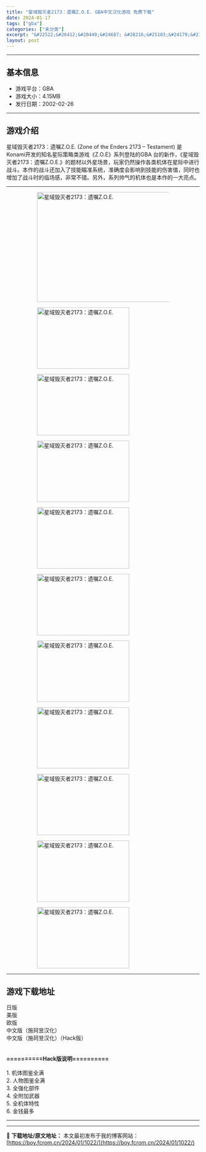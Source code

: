 ```yaml
---
title: "星域毁灭者2173：遗嘱Z.O.E. GBA中文汉化游戏 免费下载"
date: 2024-01-17
tags: ["gba"]
categories: ["未分类"]
excerpt: "&#22522;&#26412;&#20449;&#24687; &#28216;&#25103;&#24179;&#21488;&#65306;GBA &#28216;&#25103;&#22823;&#23567;&#65306;4.15MB &#21457;&#34892;&#26085;&amp;#&hellip;"
layout: post
---
```


 <hr><h2>&#22522;&#26412;&#20449;&#24687;</h2> <ul><li>&#28216;&#25103;&#24179;&#21488;&#65306;GBA</li> <li>&#28216;&#25103;&#22823;&#23567;&#65306;4.15MB</li> <li>&#21457;&#34892;&#26085;&#26399;&#65306;2002-02-26</li> </ul><hr><h2>&#28216;&#25103;&#20171;&#32461;</h2> <p>&#26143;&#22495;&#27585;&#28781;&#32773;2173&#65306;&#36951;&#22065;Z.O.E. (Zone of the Enders 2173 &ndash; Testament) &#26159;Konami&#24320;&#21457;&#30340;&#30693;&#21517;&#26143;&#38469;&#31574;&#30053;&#31867;&#28216;&#25103;&#12298;Z.O.E&#12299;&#31995;&#21015;&#30331;&#38470;&#30340;GBA &#21488;&#30340;&#26032;&#20316;&#65292;&#12298;&#26143;&#22495;&#27585;&#28781;&#32773;2173&#65306;&#36951;&#22065;Z.O.E.&#12299;&#30340;&#39064;&#26448;&#20197;&#22806;&#26143;&#22330;&#26223;&#65292;&#29609;&#23478;&#20173;&#28982;&#25805;&#20316;&#21508;&#31867;&#26426;&#20307;&#22312;&#26143;&#38469;&#20013;&#36827;&#34892;&#25112;&#26007;&#12290;&#26412;&#20316;&#30340;&#25112;&#26007;&#36824;&#21152;&#20837;&#20102;&#25216;&#33021;&#30596;&#20934;&#31995;&#32479;&#65292;&#20934;&#30830;&#24230;&#20250;&#24433;&#21709;&#21040;&#25216;&#33021;&#30340;&#20260;&#23475;&#20540;&#65292;&#21516;&#26102;&#20063;&#22686;&#21152;&#20102;&#25112;&#26007;&#26102;&#30340;&#20020;&#22330;&#24863;&#65292;&#38750;&#24120;&#19981;&#38169;&#12290;&#21478;&#22806;&#65292;&#31995;&#21015;&#24069;&#27668;&#30340;&#26426;&#20307;&#20063;&#26159;&#26412;&#20316;&#30340;&#19968;&#22823;&#20142;&#28857;&#12290;</p> <hr><figure><figure><img loading="lazy" decoding="async" width="450" height="287" data-id="5455" src="https://boy.fcrom.cn/wp-content/uploads/2024/01/20240116_65a63602a9c63.jpg" title="&#26143;&#22495;&#27585;&#28781;&#32773;2173&#65306;&#36951;&#22065;Z.O.E.-&#23553;&#38754;" alt="星域毁灭者2173：遗嘱Z.O.E."></figure><figure><img loading="lazy" decoding="async" width="240" height="160" data-id="5392" src="https://boy.fcrom.cn/wp-content/uploads/2024/01/20240116_65a63602dbe56.png" title="&#26143;&#22495;&#27585;&#28781;&#32773;2173&#65306;&#36951;&#22065;Z.O.E.-1" alt="星域毁灭者2173：遗嘱Z.O.E."></figure><figure><img loading="lazy" decoding="async" width="240" height="160" data-id="5399" src="https://boy.fcrom.cn/wp-content/uploads/2024/01/20240116_65a636030b5eb.png" title="&#26143;&#22495;&#27585;&#28781;&#32773;2173&#65306;&#36951;&#22065;Z.O.E.-2" alt="星域毁灭者2173：遗嘱Z.O.E."></figure><figure><img loading="lazy" decoding="async" width="240" height="160" data-id="5400" src="https://boy.fcrom.cn/wp-content/uploads/2024/01/20240116_65a6360330d56.png" title="&#26143;&#22495;&#27585;&#28781;&#32773;2173&#65306;&#36951;&#22065;Z.O.E.-3" alt="星域毁灭者2173：遗嘱Z.O.E."></figure><figure><img loading="lazy" decoding="async" width="240" height="160" data-id="5394" src="https://boy.fcrom.cn/wp-content/uploads/2024/01/20240116_65a636034f076.jpg" title="&#26143;&#22495;&#27585;&#28781;&#32773;2173&#65306;&#36951;&#22065;Z.O.E.-4" alt="星域毁灭者2173：遗嘱Z.O.E."></figure><figure><img loading="lazy" decoding="async" width="240" height="160" data-id="5401" src="https://boy.fcrom.cn/wp-content/uploads/2024/01/20240116_65a63603738db.jpg" title="&#26143;&#22495;&#27585;&#28781;&#32773;2173&#65306;&#36951;&#22065;Z.O.E.-5" alt="星域毁灭者2173：遗嘱Z.O.E."></figure><figure><img loading="lazy" decoding="async" width="240" height="160" data-id="5395" src="https://boy.fcrom.cn/wp-content/uploads/2024/01/20240116_65a63603901a9.jpg" title="&#26143;&#22495;&#27585;&#28781;&#32773;2173&#65306;&#36951;&#22065;Z.O.E.-6" alt="星域毁灭者2173：遗嘱Z.O.E."></figure><figure><img loading="lazy" decoding="async" width="240" height="160" data-id="5396" src="https://boy.fcrom.cn/wp-content/uploads/2024/01/20240116_65a63603aec2e.jpg" title="&#26143;&#22495;&#27585;&#28781;&#32773;2173&#65306;&#36951;&#22065;Z.O.E.-7" alt="星域毁灭者2173：遗嘱Z.O.E."></figure><figure><img loading="lazy" decoding="async" width="240" height="160" data-id="5397" src="https://boy.fcrom.cn/wp-content/uploads/2024/01/20240116_65a63603ccd82.jpg" title="&#26143;&#22495;&#27585;&#28781;&#32773;2173&#65306;&#36951;&#22065;Z.O.E." alt="星域毁灭者2173：遗嘱Z.O.E."></figure><figure><img loading="lazy" decoding="async" width="240" height="160" data-id="5398" src="https://boy.fcrom.cn/wp-content/uploads/2024/01/20240116_65a63603ebb81.jpg" title="&#26143;&#22495;&#27585;&#28781;&#32773;2173&#65306;&#36951;&#22065;Z.O.E." alt="星域毁灭者2173：遗嘱Z.O.E."></figure><figure><img loading="lazy" decoding="async" width="240" height="160" data-id="5391" src="https://boy.fcrom.cn/wp-content/uploads/2024/01/20240116_65a63604176e3.jpg" title="&#26143;&#22495;&#27585;&#28781;&#32773;2173&#65306;&#36951;&#22065;Z.O.E." alt="星域毁灭者2173：遗嘱Z.O.E."></figure></figure><hr><h2>&#28216;&#25103;&#19979;&#36733;&#22320;&#22336;</h2> <div><div> <div> <span></span><span>&#26085;&#29256;</span></div> <div> <span></span><span>&#32654;&#29256;</span></div> <div> <span></span><span>&#27431;&#29256;</span></div> <div> <span></span><span>&#20013;&#25991;&#29256;&#65288;&#26045;&#29634;&#26161;&#27721;&#21270;&#65289;</span></div> <div> <span></span><span>&#20013;&#25991;&#29256;&#65288;&#26045;&#29634;&#26161;&#27721;&#21270;&#65289;&#65288;Hack&#29256;&#65289;</span></div> </div></div> <div style="height:20px" aria-hidden="true"></div> <p><strong>==========Hack&#29256;&#35828;&#26126;==========</strong><br><br>1. &#26426;&#20307;&#22270;&#37492;&#20840;&#28385;<br>2. &#20154;&#29289;&#22270;&#37492;&#20840;&#28385;<br>3. &#20840;&#24378;&#21270;&#37096;&#20214;<br>4. &#20840;&#38468;&#21152;&#27494;&#22120;<br>5. &#20840;&#26426;&#20307;&#29305;&#24615;<br>6. &#37329;&#38065;&#26368;&#22810;</p> <hr>

---
📖 **下载地址/原文地址：** 本文最初发布于我的博客网站：[https://boy.fcrom.cn/2024/01/1022/](https://boy.fcrom.cn/2024/01/1022/)
